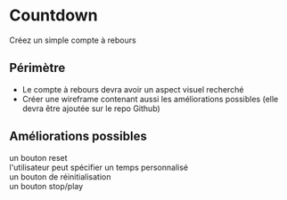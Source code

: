 # Countdown
Créez un simple compte à rebours

## Périmètre
- Le compte à rebours devra avoir un aspect visuel recherché
- Créer une wireframe contenant aussi les améliorations possibles (elle devra être ajoutée sur le repo Github)

## Améliorations possibles
un bouton reset  
l'utilisateur peut spécifier un temps personnalisé  
un bouton de réinitialisation  
un bouton stop/play 
